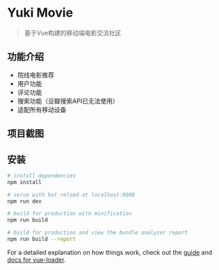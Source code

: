 # Yuki Movie

> 基于Vue构建的移动端电影交流社区

## 功能介绍
+ 院线电影推荐
+ 用户功能
+ 评论功能
+ 搜索功能（豆瓣搜索API已无法使用）
+ 适配所有移动设备

## 项目截图

## 安装

``` bash
# install dependencies
npm install

# serve with hot reload at localhost:8080
npm run dev

# build for production with minification
npm run build

# build for production and view the bundle analyzer report
npm run build --report
```

For a detailed explanation on how things work, check out the [guide](http://vuejs-templates.github.io/webpack/) and [docs for vue-loader](http://vuejs.github.io/vue-loader).
